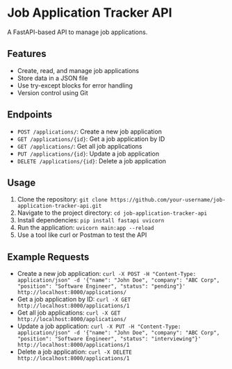 # Job Application Tracker API

A FastAPI-based API to manage job applications.

## Features
* Create, read, and manage job applications
* Store data in a JSON file
* Use try-except blocks for error handling
* Version control using Git

## Endpoints
* `POST /applications/`: Create a new job application
* `GET /applications/{id}`: Get a job application by ID
* `GET /applications/`: Get all job applications
* `PUT /applications/{id}`: Update a job application
* `DELETE /applications/{id}`: Delete a job application

## Usage
1. Clone the repository: `git clone https://github.com/your-username/job-application-tracker-api.git`
2. Navigate to the project directory: `cd job-application-tracker-api`
3. Install dependencies: `pip install fastapi uvicorn`
4. Run the application: `uvicorn main:app --reload`
5. Use a tool like curl or Postman to test the API

## Example Requests
* Create a new job application: `curl -X POST -H "Content-Type: application/json" -d '{"name": "John Doe", "company": "ABC Corp", "position": "Software Engineer", "status": "pending"}' http://localhost:8000/applications/`
* Get a job application by ID: `curl -X GET http://localhost:8000/applications/1`
* Get all job applications: `curl -X GET http://localhost:8000/applications/`
* Update a job application: `curl -X PUT -H "Content-Type: application/json" -d '{"name": "John Doe", "company": "ABC Corp", "position": "Software Engineer", "status": "interviewing"}' http://localhost:8000/applications/1`
* Delete a job application: `curl -X DELETE http://localhost:8000/applications/1`